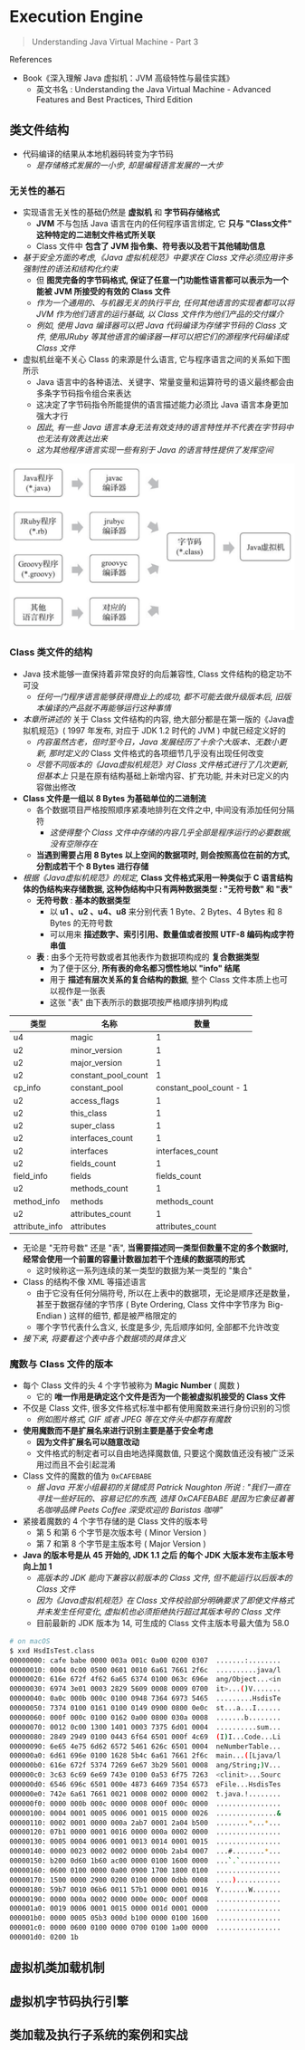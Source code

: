 # Execution Engine

> Understanding Java Virtual Machine - Part 3

References

- Book《深入理解 Java 虚拟机：JVM 高级特性与最佳实践》
    - 英文书名 : Understanding the Java Virtual Machine - Advanced Features and Best Practices, Third Edition
    <!-- - 垃圾回收算法手册: 自动内存管理的艺术 -->
    <!-- - Java 性能优化权威指南 / Effective Java -->

## 类文件结构

- 代码编译的结果从本地机器码转变为字节码
    - _是存储格式发展的一小步, 却是编程语言发展的一大步_

### 无关性的基石

- 实现语言无关性的基础仍然是 **虚拟机** 和 **字节码存储格式**
    - **JVM** 不与包括 Java 语言在内的任何程序语言绑定, 它 **只与 "Class文件" 这种特定的二进制文件格式所关联**
    - Class 文件中 **包含了 JVM 指令集、符号表以及若干其他辅助信息**
- _基于安全方面的考虑,《Java 虚拟机规范》中要求在 Class 文件必须应用许多强制性的语法和结构化约束_
    - 但 **图灵完备的字节码格式, 保证了任意一门功能性语言都可以表示为一个能被 JVM 所接受的有效的 Class 文件**
    - _作为一个通用的、与机器无关的执行平台, 任何其他语言的实现者都可以将 JVM 作为他们语言的运行基础, 以 Class 文件作为他们产品的交付媒介_
    - _例如, 使用 Java 编译器可以把 Java 代码编译为存储字节码的 Class 文件, 使用JRuby 等其他语言的编译器一样可以把它们的源程序代码编译成 Class 文件_
- 虚拟机丝毫不关心 Class 的来源是什么语言, 它与程序语言之间的关系如下图所示
    - Java 语言中的各种语法、关键字、常量变量和运算符号的语义最终都会由多条字节码指令组合来表达
    - 这决定了字节码指令所能提供的语言描述能力必须比 Java 语言本身更加强大才行
    - _因此, 有一些 Java 语言本身无法有效支持的语言特性并不代表在字节码中也无法有效表达出来_
    - _这为其他程序语言实现一些有别于 Java 的语言特性提供了发挥空间_

![jvm-language-independency.png](_images/understand-jvm/jvm-language-independency.png)

### Class 类文件的结构

- Java 技术能够一直保持着非常良好的向后兼容性, Class 文件结构的稳定功不可没
    - _任何一门程序语言能够获得商业上的成功, 都不可能去做升级版本后, 旧版本编译的产品就不再能够运行这种事情_
- _本章所讲述的_ 关于 Class 文件结构的内容, 绝大部分都是在第一版的《Java虚拟机规范》( 1997 年发布, 对应于 JDK 1.2 时代的 JVM ) 中就已经定义好的
    - _内容虽然古老，但时至今日，Java 发展经历了十余个大版本、无数小更新, 那时定义的_ Class 文件格式的各项细节几乎没有出现任何改变
    - _尽管不同版本的《Java虚拟机规范》对 Class 文件格式进行了几次更新, 但基本上_ 只是在原有结构基础上新增内容、扩充功能, 并未对已定义的内容做出修改
- **Class 文件是一组以 8 Bytes 为基础单位的二进制流**
    - 各个数据项目严格按照顺序紧凑地排列在文件之中, 中间没有添加任何分隔符
        - _这使得整个 Class 文件中存储的内容几乎全部是程序运行的必要数据, 没有空隙存在_
    - **当遇到需要占用 8 Bytes 以上空间的数据项时, 则会按照高位在前的方式, 分割成若干个 8 Bytes 进行存储**
- _根据《Java虚拟机规范》的规定,_ **Class 文件格式采用一种类似于 C 语言结构体的伪结构来存储数据, 这种伪结构中只有两种数据类型 : "无符号数" 和 "表"**
    - **无符号数** : **基本的数据类型**
        - 以 **u1 、u2 、u4、u8** 来分别代表 1 Byte、2 Bytes、4 Bytes 和 8 Bytes 的无符号数
        - 可以用来 **描述数字、索引引用、数量值或者按照 UTF-8 编码构成字符串值**
    - **表** : 由多个无符号数或者其他表作为数据项构成的 **复合数据类型**
        - 为了便于区分, **所有表的命名都习惯性地以 "info" 结尾**
        - 用于 **描述有层次关系的复合结构的数据**, 整个 Class 文件本质上也可以视作是一张表
        - 这张 "表" 由下表所示的数据项按严格顺序排列构成

|类型|名称|数量|
|-|-|-|
|u4|magic|1|
|u2|minor_version|1|
|u2|major_version|1|
|u2|constant_pool_count|1|
|cp_info|constant_pool|constant_pool_count - 1|
|u2|access_flags|1|
|u2|this_class|1|
|u2|super_class|1|
|u2|interfaces_count|1|
|u2|interfaces|interfaces_count|
|u2|fields_count|1|
|field_info|fields|fields_count|
|u2|methods_count|1|
|method_info|methods|methods_count|
|u2|attributes_count|1
|attribute_info|attributes|attributes_count|

- 无论是 "无符号数" 还是 "表", **当需要描述同一类型但数量不定的多个数据时, 经常会使用一个前置的容量计数器加若干个连续的数据项的形式**
    - 这时候称这一系列连续的某一类型的数据为某一类型的 "集合"
- Class 的结构不像 XML 等描述语言
    - 由于它没有任何分隔符号, 所以在上表中的数据项，无论是顺序还是数量，甚至于数据存储的字节序 ( Byte Ordering, Class 文件中字节序为 Big-Endian ) 这样的细节, 都是被严格限定的
    - 哪个字节代表什么含义, 长度是多少, 先后顺序如何, 全部都不允许改变
- _接下来, 将要看这个表中各个数据项的具体含义_

### 魔数与 Class 文件的版本

- 每个 Class 文件的头 4 个字节被称为 **Magic Number** ( 魔数 )
    - 它的 **唯一作用是确定这个文件是否为一个能被虚拟机接受的 Class 文件**
- 不仅是 Class 文件, 很多文件格式标准中都有使用魔数来进行身份识别的习惯
    - _例如图片格式, GIF 或者 JPEG 等在文件头中都存有魔数_
- **使用魔数而不是扩展名来进行识别主要是基于安全考虑**
    - **因为文件扩展名可以随意改动**
    - 文件格式的制定者可以自由地选择魔数值, 只要这个魔数值还没有被广泛采用过而且不会引起混淆
- Class 文件的魔数的值为 `0xCAFEBABE`
    - _据 Java 开发小组最初的关键成员 Patrick Naughton 所说 : "我们一直在寻找一些好玩的、容易记忆的东西, 选择 0xCAFEBABE 是因为它象征着著名咖啡品牌 Peets Coffee 深受欢迎的 Baristas 咖啡"_
- 紧接着魔数的 4 个字节存储的是 Class 文件的版本号
    - 第 5 和第 6 个字节是次版本号 ( Minor Version )
    - 第 7 和第 8 个字节是主版本号 ( Major Version )
- **Java 的版本号是从 45 开始的, JDK 1.1 之后 的每个 JDK 大版本发布主版本号向上加 1**
    - _高版本的 JDK 能向下兼容以前版本的 Class 文件, 但不能运行以后版本的 Class 文件_
    - _因为《Java虚拟机规范》在 Class 文件校验部分明确要求了即使文件格式并未发生任何变化, 虚拟机也必须拒绝执行超过其版本号的 Class 文件_
    - 目前最新的 JDK 版本为 14, 可生成的 Class 文件主版本号最大值为 58.0

```bash
# on macOS
$ xxd HsdIsTest.class
00000000: cafe babe 0000 003a 001c 0a00 0200 0307  .......:........
00000010: 0004 0c00 0500 0601 0010 6a61 7661 2f6c  ..........java/l
00000020: 616e 672f 4f62 6a65 6374 0100 063c 696e  ang/Object...<in
00000030: 6974 3e01 0003 2829 5609 0008 0009 0700  it>...()V.......
00000040: 0a0c 000b 000c 0100 0948 7364 6973 5465  .........HsdisTe
00000050: 7374 0100 0161 0100 0149 0900 0800 0e0c  st...a...I......
00000060: 000f 000c 0100 0162 0a00 0800 030a 0008  .......b........
00000070: 0012 0c00 1300 1401 0003 7375 6d01 0004  ..........sum...
00000080: 2849 2949 0100 0443 6f64 6501 000f 4c69  (I)I...Code...Li
00000090: 6e65 4e75 6d62 6572 5461 626c 6501 0004  neNumberTable...
000000a0: 6d61 696e 0100 1628 5b4c 6a61 7661 2f6c  main...([Ljava/l
000000b0: 616e 672f 5374 7269 6e67 3b29 5601 0008  ang/String;)V...
000000c0: 3c63 6c69 6e69 743e 0100 0a53 6f75 7263  <clinit>...Sourc
000000d0: 6546 696c 6501 000e 4873 6469 7354 6573  eFile...HsdisTes
000000e0: 742e 6a61 7661 0021 0008 0002 0000 0002  t.java.!........
000000f0: 0000 000b 000c 0000 0008 000f 000c 0000  ................
00000100: 0004 0001 0005 0006 0001 0015 0000 0026  ...............&
00000110: 0002 0001 0000 000a 2ab7 0001 2a04 b500  ........*...*...
00000120: 07b1 0000 0001 0016 0000 000a 0002 0000  ................
00000130: 0005 0004 0006 0001 0013 0014 0001 0015  ................
00000140: 0000 0023 0002 0002 0000 000b 2ab4 0007  ...#........*...
00000150: b200 0d60 1b60 ac00 0000 0100 1600 0000  ...`.`..........
00000160: 0600 0100 0000 0a00 0900 1700 1800 0100  ................
00000170: 1500 0000 2900 0200 0100 0000 0dbb 0008  ....)...........
00000180: 59b7 0010 06b6 0011 57b1 0000 0001 0016  Y.......W.......
00000190: 0000 000a 0002 0000 000e 000c 000f 0008  ................
000001a0: 0019 0006 0001 0015 0000 001d 0001 0000  ................
000001b0: 0000 0005 05b3 000d b100 0000 0100 1600  ................
000001c0: 0000 0600 0100 0000 0700 0100 1a00 0000  ................
000001d0: 0200 1b
```

## 虚拟机类加载机制

## 虚拟机字节码执行引擎

## 类加载及执行子系统的案例和实战
